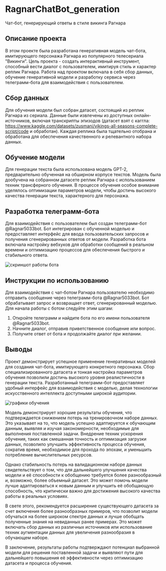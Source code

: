 # RagnarChatBot_generation
Чат-бот, генерирующий ответы в стиле викинга Рагнара

## Описание проекта

В этом проекте была разработана генеративная модель чат-бота, имитирующего персонажа Рагнара из популярного телесериала "Викинги". Цель проекта - создать интерактивный инструмент, способный вести диалог с пользователем, имитируя стиль и характер реплик Рагнара. Работа над проектом включала в себя сбор данных, обучение генеративной модели и разработку сервиса через телеграмм-бота для взаимодействия с пользователем.

## Сбор данных

Для обучения модели был собран датасет, состоящий из реплик Рагнара из сериала. Данные были извлечены из доступных онлайн-источников, включая транскрипты эпизодов (датасет взят с каггла: https://www.kaggle.com/datasets/zusmani/vikings-all-seasons-complete-script/code и обработан). Каждая реплика была тщательно отобрана и обработана для обеспечения качественного и релевантного набора данных.

## Обучение модели

Для генерации текста была использована модель GPT-2, предварительно обученная на обширном корпусе текстов. Модель была дообучена на собранном датасете реплик Рагнара с использованием техник трансферного обучения. В процессе обучения особое внимание уделялось оптимизации параметров модели, чтобы достичь высокого качества генерации текста, характерного для персонажа.

## Разработка телеграмм-бота

Для взаимодействия с пользователем был создан телеграмм-бот @Ragnar5033bot. Бот интегрирован с обученной моделью и предоставляет интерфейс для ввода пользовательских запросов и получения сгенерированных ответов от модели. Разработка бота включала настройку вебхуков для обработки сообщений в реальном времени и оптимизацию процессов для обеспечения быстрого и стабильного ответа.

![скриншот работы бота](https://github.com/AnnaZverev/RagnarChatBot_generation/issues/1#issue-2166129805)

## Инструкции по использованию

Для взаимодействия с чат-ботом Рагнара пользователю необходимо отправить сообщение через телеграмм-бота @Ragnar5033bot. Бот обрабатывает запрос и возвращает ответ, сгенерированный моделью. Для начала работы с ботом следуйте этим шагам:

1. Откройте телеграмм и найдите бота по его имени пользователя @Ragnar5033bot.
2. Начните диалог, отправив приветственное сообщение или вопрос.
3. Получите ответ от бота и продолжайте диалог при желании.

## Выводы

Проект демонстрирует успешное применение генеративных моделей для создания чат-бота, имитирующего конкретного персонажа. Сбор специализированного датасета и тонкая настройка параметров обучения позволили достичь высокого уровня реалистичности в генерации текста. Разработанный телеграмм-бот предоставляет удобный интерфейс для взаимодействия с моделью, делая технологии искусственного интеллекта доступными широкой аудитории.

![графики обучения](https://github.com/AnnaZverev/RagnarChatBot_generation/issues/2#issue-2166138141)

Модель демонстрирует хорошие результаты обучения, что подтверждается снижением потерь на тренировочном наборе данных. Это указывает на то, что модель успешно адаптируется к обучающим данным, выявляя и изучая закономерности, необходимые для выполнения поставленной задачи. Внедрение техник ускорения обучения, таких как смешанная точность и оптимизация загрузки данных, позволило улучшить эффективность процесса обучения, сократив время, необходимое для прохода по эпохам, и уменьшить потребление вычислительных ресурсов.

Однако стабильность потерь на валидационном наборе данных свидетельствует о том, что для дальнейшего улучшения качества модели и её способности к обобщению требуется более разнообразный и, возможно, более объемный датасет. Это может помочь модели лучше адаптироваться к новым данным и улучшить её обобщающую способность, что критически важно для достижения высокого качества работы в реальных условиях.

В свете этого, рекомендуется расширение существующего датасета за счет включения более разнообразных примеров, что позволит модели обучаться на более широком спектре данных и лучше обобщать полученные знания на невиданных ранее примерах. Это может включать сбор данных из различных источников или использование техник аугментации данных для увеличения разнообразия в обучающем наборе.

В заключение, результаты работы подтверждают потенциал выбранной модели для решения поставленной задачи и выявляют пути для дальнейшего повышения её эффективности через оптимизацию датасета и процесса обучения.


